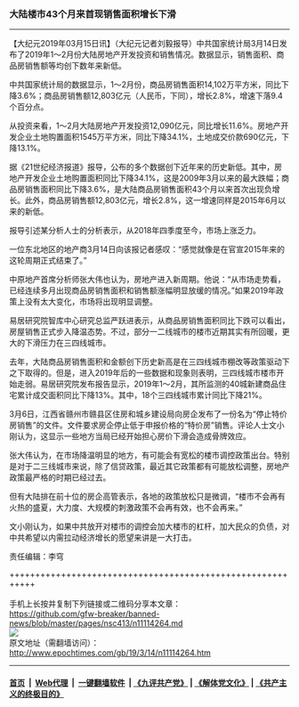 ### 大陆楼市43个月来首现销售面积增长下滑
------------------------

<p>
 【大纪元2019年03月15日讯】（大纪元记者刘毅报导）中共国家统计局3月14日发布了2019年1～2月份大陆房地产开发投资和销售情况。数据显示，销售面积、商品房销售额等均创下数年来新低。
</p>
<p>
 中共国家统计局的数据显示，1～2月份，商品房销售面积14,102万平方米，同比下降3.6%；商品房销售额12,803亿元（人民币，下同），增长2.8%，增速下落9.4个百分点。
</p>
<p>
 从投资来看，1～2月大陆房地产开发投资12,090亿元，同比增长11.6%。房地产开发企业土地购置面积1545万平方米，同比下降34.1%，土地成交价款690亿元，下降13.1%。
</p>
<p>
 据《21世纪经济报道》报导，公布的多个数据创下近年来的历史新低。其中，房地产开发企业土地购置面积同比下降34.1%，这是2009年3月以来的最大跌幅；商品房销售面积同比下降3.6%，是大陆商品房销售面积43个月以来首次出现负增长。此外，商品房销售额12,803亿元，增长2.8%，这一增速同样是2015年6月以来的新低。
</p>
<p>
 报导引述某分析人士的分析表示，从2018年四季度至今，市场上涨乏力。
</p>
<p>
 一位东北地区的地产商3月14日向该报记者感叹：“感觉就像是在官宣2015年来的这轮周期正式结束了。”
</p>
<p>
 中原地产首席分析师张大伟也认为，房地产进入新周期。他说：“从市场走势看，已经连续多月出现商品房销售面积和销售额涨幅明显放缓的情况。”如果2019年政策上没有太大变化，市场将出现明显调整。
</p>
<p>
 易居研究院智库中心研究总监严跃进表示，从商品房销售面积同比下跌可以看出，房屋销售正式步入降温态势。不过，部分一二线城市的楼市近期其实有所回暖，更大的下滑压力在三四线城市。
</p>
<p>
 去年，大陆商品房销售面积和金额创下历史新高是在三四线城市棚改等政策驱动下之下取得的。但是，进入2019年后的一些数据和现象则表明，三四线城市楼市开始走弱。易居研究院发布报告显示，2019年1～2月，其所监测的40城新建商品住宅累计成交面积同比下降13%。其中，18个三四线城市累计同比下降21%。
</p>
<p>
 3月6日，江西省赣州市赣县区住房和城乡建设局向房企发布了一份名为“停止特价房销售”的文件。文件要求房企停止低于申报价格的“特价房”销售。评论人士文小刚认为，这显示一些地方当局已经开始担心房价下滑会造成骨牌效应。
</p>
<p>
 张大伟认为，在市场降温明显的地方，有可能会有宽松的楼市调控政策出台。特别是对于二三线城市来说，除了信贷政策，最近其它政策都有可能放松调整，房地产政策最严格的时期已经过去。
</p>
<p>
 但有大陆排在前十位的房企高管表示，各地的政策放松只是微调，“楼市不会再有火热的盛夏，大力度、大规模的刺激政策不会再有效，也不会再来。”
</p>
<p>
 文小刚认为，如果中共放开对楼市的调控会加大楼市的杠杆，加大民众的负债，对中共希望以内需拉动经济增长的愿望来讲是一大打击。
</p>
<p>
 责任编辑：李穹
</p>

+++++++++++++++++++++++++++++++++++++++++++++++++++++++++++<br/><br/>
手机上长按并复制下列链接或二维码分享本文章：<br/>
https://github.com/gfw-breaker/banned-news/blob/master/pages/nsc413/n11114264.md <br/>
<a href='https://github.com/gfw-breaker/banned-news/blob/master/pages/nsc413/n11114264.md'><img src='https://github.com/gfw-breaker/banned-news/blob/master/pages/nsc413/n11114264.md.png'/></a> <br/>
原文地址（需翻墙访问）：http://www.epochtimes.com/gb/19/3/14/n11114264.htm


------------------------
#### [首页](https://github.com/gfw-breaker/banned-news/blob/master/README.md) &nbsp;|&nbsp; [Web代理](https://github.com/labour-camp/helloworld) &nbsp;|&nbsp; [一键翻墙软件](https://github.com/gfw-breaker/nogfw/blob/master/README.md) &nbsp;| [《九评共产党》](https://github.com/gfw-breaker/9ping.md/blob/master/README.md#九评之一评共产党是什么) | [《解体党文化》](https://github.com/gfw-breaker/jtdwh.md/blob/master/README.md) | [《共产主义的终极目的》](https://github.com/gfw-breaker/gczydzjmd.md/blob/master/README.md)

